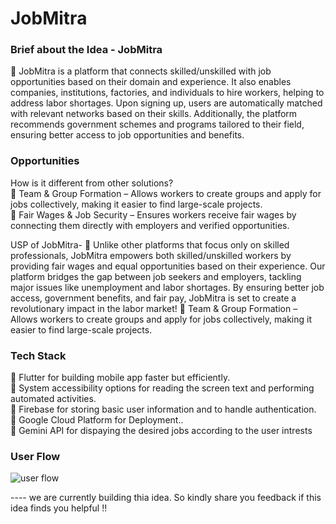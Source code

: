 # JobMitra


### Brief about the Idea - JobMitra
 JobMitra is a platform that connects skilled/unskilled with job opportunities based on their 
domain and experience. It also enables companies, institutions, factories, and individuals to hire 
workers, helping to address labor shortages. Upon signing up,
users are automatically matched with relevant networks based on their skills.
Additionally, the platform recommends government schemes and programs tailored to their field, 
ensuring better access to job opportunities and benefits.

### Opportunities
How is it different from other solutions?<br/>
 Team & Group Formation – Allows workers to create groups and apply for jobs collectively, making it easier to find large-scale projects.<br/>
 Fair Wages & Job Security – Ensures workers receive fair wages by connecting them directly with employers and verified opportunities.<br/>

USP of JobMitra-
 Unlike other platforms that focus only on skilled professionals, JobMitra empowers both 
skilled/unskilled workers by providing fair wages and equal opportunities based on their experience. 
Our platform bridges the gap between job seekers and employers, tackling major issues like unemployment and labor shortages. 
By ensuring better job access, government benefits, and fair pay, JobMitra is set to create a revolutionary impact in the labor market!
 Team & Group Formation – Allows workers to create groups and apply for jobs collectively, making it easier to find large-scale projects.

### Tech Stack
 Flutter for building mobile app faster but efficiently.<br/>
 System accessibility options for reading the screen text and performing automated activities.<br/>
 Firebase for storing basic user information and to handle authentication.<br/>
 Google Cloud Platform for Deployment..<br/>
 Gemini API for dispaying the desired jobs according to the user intrests<br/>

### User Flow
![user flow](https://github.com/user-attachments/assets/3b698f8f-f0b7-45a0-88d8-a503297144b8)



---- we are currently building thia idea. So kindly share you feedback if this idea finds you helpful !!

